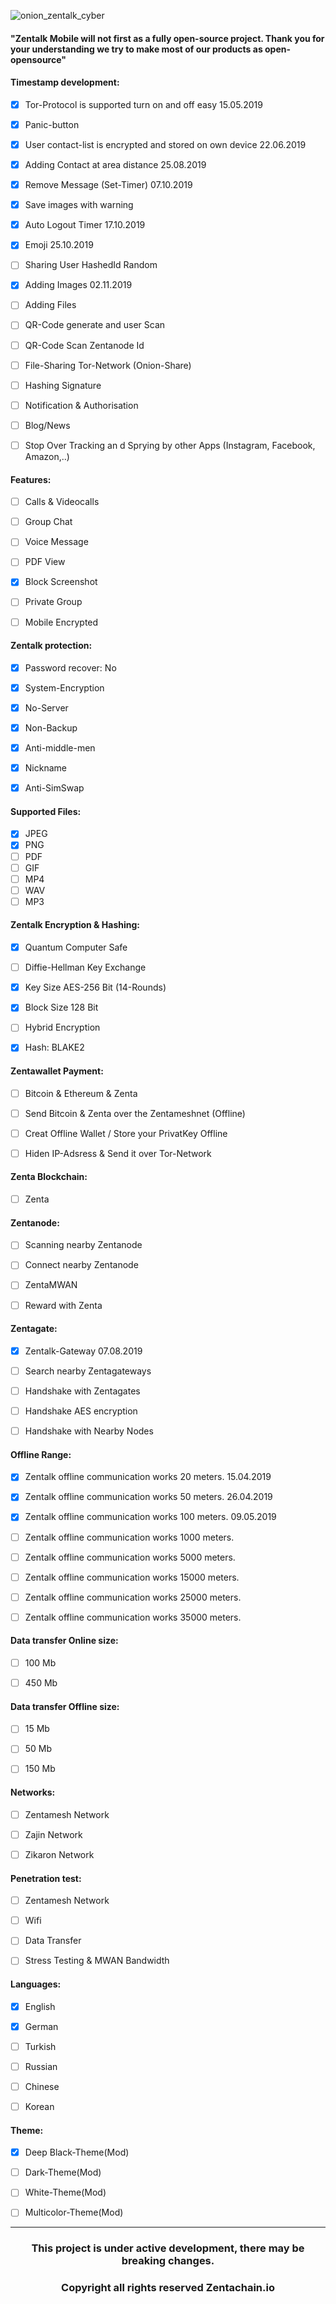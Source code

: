 ![onion_zentalk_cyber](images/Zentalk-Mobile.png)

#### "Zentalk Mobile will not first as a fully open-source project. Thank you for your understanding we try to make most of our products as open-opensource"

#### Timestamp development:

- [x] Tor-Protocol is supported turn on and off easy 15.05.2019

- [x] Panic-button

- [x] User contact-list is encrypted and stored on own device 22.06.2019

- [x] Adding Contact at area distance 25.08.2019

- [x] Remove Message (Set-Timer) 07.10.2019

- [x] Save images with warning

- [x] Auto Logout Timer 17.10.2019

- [x] Emoji 25.10.2019

- [ ] Sharing User HashedId Random

- [x] Adding Images 02.11.2019

- [ ] Adding Files

- [ ] QR-Code generate and user Scan

- [ ] QR-Code Scan Zentanode Id

- [ ] File-Sharing Tor-Network (Onion-Share)

- [ ] Hashing Signature

- [ ] Notification & Authorisation

- [ ] Blog/News

- [ ] Stop Over Tracking an d Sprying by other Apps (Instagram, Facebook, Amazon,..)

#### Features:

- [ ] Calls & Videocalls

- [ ] Group Chat

- [ ] Voice Message

- [ ] PDF View

- [x] Block Screenshot

- [ ] Private Group

- [ ] Mobile Encrypted

#### Zentalk protection:

- [x] Password recover: No

- [x] System-Encryption

- [x] No-Server

- [x] Non-Backup

- [x] Anti-middle-men

- [x] Nickname

- [x] Anti-SimSwap

#### Supported Files:

- [x] JPEG 
- [x] PNG
- [ ] PDF
- [ ] GIF 
- [ ] MP4 
- [ ] WAV 
- [ ] MP3

#### Zentalk Encryption & Hashing:

- [x] Quantum Computer Safe

- [ ] Diffie-Hellman Key Exchange

- [x] Key Size AES-256 Bit (14-Rounds)

- [x] Block Size 128 Bit

- [ ] Hybrid Encryption

- [x] Hash: BLAKE2

#### Zentawallet Payment:

- [ ] Bitcoin & Ethereum & Zenta

- [ ] Send Bitcoin & Zenta over the Zentameshnet (Offline)

- [ ] Creat Offline Wallet / Store your PrivatKey Offline

- [ ] Hiden IP-Adsress & Send it over Tor-Network

#### Zenta Blockchain:

- [ ] Zenta

#### Zentanode:

- [ ] Scanning nearby Zentanode

- [ ] Connect nearby Zentanode

- [ ] ZentaMWAN

- [ ] Reward with Zenta

#### Zentagate:

- [x] Zentalk-Gateway 07.08.2019

- [ ] Search nearby Zentagateways

- [ ] Handshake with Zentagates

- [ ] Handshake AES encryption

- [ ] Handshake with Nearby Nodes

#### Offline Range:

- [x] Zentalk offline communication works 20 meters. 15.04.2019

- [x] Zentalk offline communication works 50 meters. 26.04.2019

- [x] Zentalk offline communication works 100 meters. 09.05.2019

- [ ] Zentalk offline communication works 1000 meters.

- [ ] Zentalk offline communication works 5000 meters.

- [ ] Zentalk offline communication works 15000 meters.

- [ ] Zentalk offline communication works 25000 meters.

- [ ] Zentalk offline communication works 35000 meters.

#### Data transfer Online size:

- [ ] 100 Mb

- [ ] 450 Mb

#### Data transfer Offline size:

- [ ] 15 Mb

- [ ] 50 Mb

- [ ] 150 Mb

#### Networks:

- [ ] Zentamesh Network

- [ ] Zajin Network

- [ ] Zikaron Network

#### Penetration test:

- [ ] Zentamesh Network

- [ ] Wifi

- [ ] Data Transfer

- [ ] Stress Testing & MWAN Bandwidth

#### Languages:

- [x] English

- [x] German

- [ ] Turkish

- [ ] Russian

- [ ] Chinese

- [ ] Korean

#### Theme:

- [x] Deep Black-Theme(Mod)

- [ ] Dark-Theme(Mod)

- [ ] White-Theme(Mod)

- [ ] Multicolor-Theme(Mod)

-------------

<h3 align="center">This project is under active development, there may be breaking changes.</h3>

<h3 align="center">Copyright all rights reserved Zentachain.io</h3>
